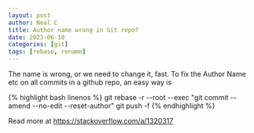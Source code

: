 ```yaml
---
layout: post
author: Neal C
title: Author name wrong in Git repo?
date: 2023-06-18
categories: [git]
tags: [rebase, rename]
---
```


The name is wrong, or we need to change it, fast.
To fix the Author Name etc on all commits in a github repo, an easy way is

{% highlight bash linenos %}
git rebase -r --root --exec "git commit --amend --no-edit --reset-author"
git push -f
{% endhighlight %}

Read more at https://stackoverflow.com/a/1320317
